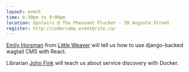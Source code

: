 ```yaml
---
layout: event
time: 6:30pm to 9:00pm
location: Upstairs @ The Pheasant Plucker - 20 Augusta Street
register: http://codercamp.eventbrite.ca/
---
```


[Emily Horsman](https://twitter.com/emilymhorsman) from [Little Weaver](https://littleweaverweb.com/) will tell us how to use django-backed wagtail CMS with React.

Librarian [John Fink](https://twitter.com/adr) will teach us about service discovery with Docker.

